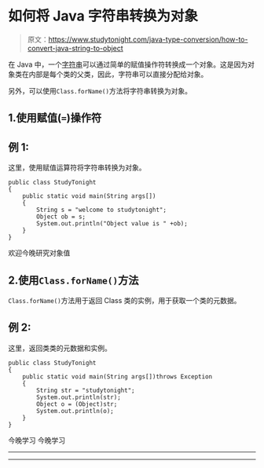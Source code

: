 # 如何将 Java 字符串转换为对象

> 原文：<https://www.studytonight.com/java-type-conversion/how-to-convert-java-string-to-object>

在 Java 中，一个[字符串](https://www.studytonight.com/java/string-handling-in-java.php)可以通过简单的赋值操作符转换成一个对象。这是因为对象类在内部是每个类的父类，因此，字符串可以直接分配给对象。

另外，可以使用`Class.forName()`方法将字符串转换为对象。

## 1.使用赋值(`=`)操作符

## 例 1:

这里，使用赋值运算符将字符串转换为对象。

```
public class StudyTonight
{  
	public static void main(String args[])
	{  
		String s = "welcome to studytonight";  
		Object ob = s;  
		System.out.println("Object value is " +ob);  
	}
}
```

欢迎今晚研究对象值

## 2.使用`Class.forName()`方法

`Class.forName()`方法用于返回 Class 类的实例，用于获取一个类的元数据。

## 例 2:

这里，返回类类的元数据和实例。

```
public class StudyTonight
{  
	public static void main(String args[])throws Exception
	{  
		String str = "studytonight";
		System.out.println(str);
		Object o = (Object)str;
		System.out.println(o);    
	}
}
```

今晚学习
今晚学习

* * *

* * *